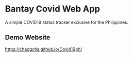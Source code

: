 # Bantay Covid Web App

A simple COVID19 status tracker exclusive for the Philippines.

## Demo Website 
https://chadgotis.github.io/Covid19ph/